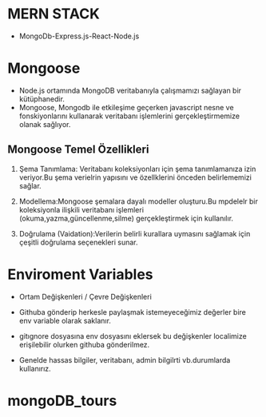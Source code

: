 # MERN STACK

- MongoDb-Express.js-React-Node.js

# Mongoose

- Node.js ortamında MongoDB veritabanıyla çalışmamızı sağlayan bir kütüphanedir.
- Mongoose, Mongodb ile etkileşime geçerken javascript nesne ve fonskiyonlarını kullanarak veritabanı işlemlerini gerçekleştirmemize olanak sağlıyor.

## Mongoose Temel Özellikleri

1. Şema Tanımlama: Veritabanı koleksiyonları için şema tanımlamanıza izin veriyor.Bu şema verielrin yapısını ve özellklerini önceden belirlememizi sağlar.

2. Modellema:Mongoose şemalara dayalı modeller oluşturu.Bu mpdelelr bir koleksiyonla ilişkili veritabanı işlemleri (okuma,yazma,güncellenme,silme) gerçekleştirmek için kullanılır.

3. Doğrulama (Vaidation):Verilerin belirli kurallara uymasını sağlamak için çeşitli doğrulama seçenekleri sunar.

# Enviroment Variables

- Ortam Değişkenleri / Çevre Değişkenleri

- Githuba gönderip herkesle paylaşmak istemeyeceğimiz değerler bire env variable olarak saklanır.
- gitıgnore dosyasına env dosyasını eklersek bu değişkenler localimize erişilebilir olurken githuba gönderilmez.
- Genelde hassas bilgiler, veritabanı, admin bilgilrti vb.durumlarda kullanırız.
# mongoDB_tours
